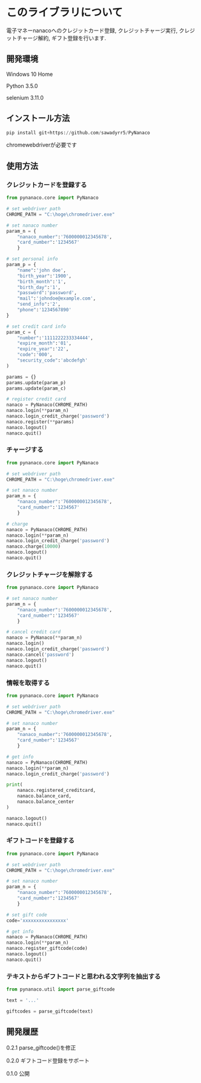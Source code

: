 # このライブラリについて
電子マネーnanacoへのクレジットカード登録, クレジットチャージ実行, クレジットチャージ解約, ギフト登録を行います.


## 開発環境
Windows 10 Home

Python 3.5.0

selenium 3.11.0

## インストール方法

```py:*.py
pip install git+https://github.com/sawadyrr5/PyNanaco
```

chromewebdriverが必要です

## 使用方法
### クレジットカードを登録する

```py:*.py
from pynanaco.core import PyNanaco

# set webdriver path
CHROME_PATH = "C:\hoge\chromedriver.exe"

# set nanaco number
param_n = {
    "nanaco_number":'7600000012345678',
    "card_number":'1234567'
    }

# set personal info
param_p = {
    "name":'john doe',
    "birth_year":'1900',
    "birth_month":'1',
    "birth_day":'1',
    "password":'password',
    "mail":'johndoe@example.com',
    "send_info":'2',
    "phone":'1234567890'
}

# set credit card info
param_c = {
    "number":'1111222233334444',
    "expire_month":'01',
    "expire_year":'22',
    "code":'000',
    "security_code":'abcdefgh'
)

params = {}
params.update(param_p)
params.update(param_c)

# register credit card
nanaco = PyNanaco(CHROME_PATH)
nanaco.login(**param_n)
nanaco.login_credit_charge('password')
nanaco.register(**params)
nanaco.logout()
nanaco.quit()
```

### チャージする

```py:*.py
from pynanaco.core import PyNanaco

# set webdriver path
CHROME_PATH = "C:\hoge\chromedriver.exe"

# set nanaco number
param_n = {
    "nanaco_number":'7600000012345678',
    "card_number":'1234567'
    }

# charge
nanaco = PyNanaco(CHROME_PATH)
nanaco.login(**param_n)
nanaco.login_credit_charge('password')
nanaco.charge(10000)
nanaco.logout()
nanaco.quit()
```

### クレジットチャージを解除する

```py:*.py
from pynanaco.core import PyNanaco

# set nanaco number
param_n = {
    "nanaco_number":'7600000012345678',
    "card_number":'1234567'
    }

# cancel credit card
nanaco = PyNanaco(**param_n)
nanaco.login()
nanaco.login_credit_charge('password')
nanaco.cancel('password')
nanaco.logout()
nanaco.quit()
```

### 情報を取得する

```py:*.py
from pynanaco.core import PyNanaco

# set webdriver path
CHROME_PATH = "C:\hoge\chromedriver.exe"

# set nanaco number
param_n = {
    "nanaco_number":'7600000012345678',
    "card_number":'1234567'
    }

# get info
nanaco = PyNanaco(CHROME_PATH)
nanaco.login(**param_n)
nanaco.login_credit_charge('password')

print(
    nanaco.registered_creditcard,
    nanaco.balance_card,
    nanaco.balance_center
)

nanaco.logout()
nanaco.quit()

```

### ギフトコードを登録する

```py:*.py
from pynanaco.core import PyNanaco

# set webdriver path
CHROME_PATH = "C:\hoge\chromedriver.exe"

# set nanaco number
param_n = {
    "nanaco_number":'7600000012345678',
    "card_number":'1234567'
    }

# set gift code
code='xxxxxxxxxxxxxxxx'

# get info
nanaco = PyNanaco(CHROME_PATH)
nanaco.login(**param_n)
nanaco.register_giftcode(code)
nanaco.logout()
nanaco.quit()

```

### テキストからギフトコードと思われる文字列を抽出する

```py:*.py
from pynanaco.util import parse_giftcode

text = '...'

giftcodes = parse_giftcode(text)
```


## 開発履歴

0.2.1 parse_giftcode()を修正

0.2.0 ギフトコード登録をサポート

0.1.0 公開
